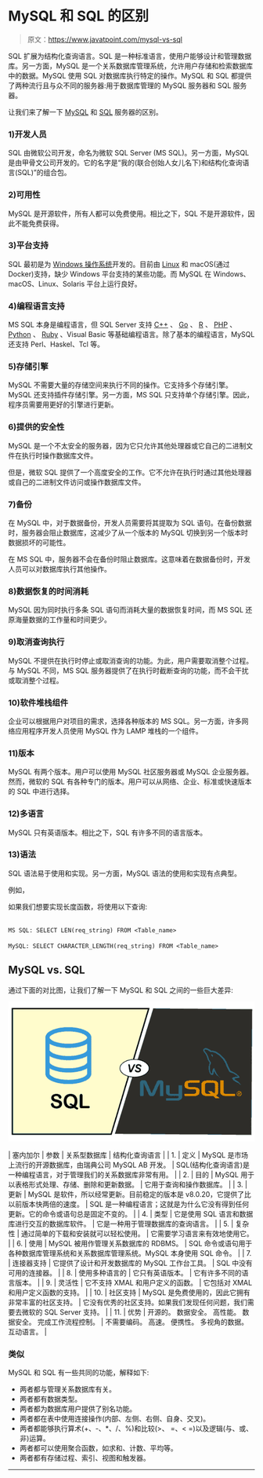 # MySQL 和 SQL 的区别

> 原文：<https://www.javatpoint.com/mysql-vs-sql>

SQL 扩展为结构化查询语言。SQL 是一种标准语言，使用户能够设计和管理数据库。另一方面，MySQL 是一个关系数据库管理系统，允许用户存储和检索数据库中的数据。MySQL 使用 SQL 对数据库执行特定的操作。MySQL 和 SQL 都提供了两种流行且与众不同的服务器:用于数据库管理的 MySQL 服务器和 SQL 服务器。

让我们来了解一下 [MySQL](https://www.javatpoint.com/mysql-tutorial) 和 [SQL](https://www.javatpoint.com/sql-tutorial) 服务器的区别。

### 1)开发人员

SQL 由微软公司开发，命名为微软 SQL Server (MS SQL)。另一方面，MySQL 是由甲骨文公司开发的。它的名字是“我的(联合创始人女儿名下)和结构化查询语言(SQL)”的组合包。

### 2)可用性

MySQL 是开源软件，所有人都可以免费使用。相比之下，SQL 不是开源软件，因此不能免费获得。

### 3)平台支持

SQL 最初是为 [Windows 操作系统](https://www.javatpoint.com/windows)开发的。目前由 [Linux](https://www.javatpoint.com/linux-tutorial) 和 macOS(通过 Docker)支持，缺少 Windows 平台支持的某些功能。而 MySQL 在 Windows、macOS、Linux、Solaris 平台上运行良好。

### 4)编程语言支持

MS SQL 本身是编程语言，但 SQL Server 支持 [C++](https://www.javatpoint.com/cpp-tutorial) 、 [Go](https://www.javatpoint.com/go-tutorial) 、 [R](https://www.javatpoint.com/r-tutorial) 、 [PHP](https://www.javatpoint.com/php-tutorial) 、 [Python](https://www.javatpoint.com/python-tutorial) 、 [Ruby](https://www.javatpoint.com/ruby-tutorial) 、Visual Basic 等基础编程语言。除了基本的编程语言，MySQL 还支持 Perl、Haskel、Tcl 等。

### 5)存储引擎

MySQL 不需要大量的存储空间来执行不同的操作。它支持多个存储引擎。MySQL 还支持插件存储引擎。另一方面，MS SQL 只支持单个存储引擎。因此，程序员需要用更好的引擎进行更新。

### 6)提供的安全性

MySQL 是一个不太安全的服务器，因为它只允许其他处理器或它自己的二进制文件在执行时操作数据库文件。

但是，微软 SQL 提供了一个高度安全的工作。它不允许在执行时通过其他处理器或自己的二进制文件访问或操作数据库文件。

### 7)备份

在 MySQL 中，对于数据备份，开发人员需要将其提取为 SQL 语句。在备份数据时，服务器会阻止数据库，这减少了从一个版本的 MySQL 切换到另一个版本时数据损坏的可能性。

在 MS SQL 中，服务器不会在备份时阻止数据库。这意味着在数据备份时，开发人员可以对数据库执行其他操作。

### 8)数据恢复的时间消耗

MySQL 因为同时执行多条 SQL 语句而消耗大量的数据恢复时间，而 MS SQL 还原海量数据的工作量和时间更少。

### 9)取消查询执行

MySQL 不提供在执行时停止或取消查询的功能。为此，用户需要取消整个过程。与 MySQL 不同，MS SQL 服务器提供了在执行时截断查询的功能，而不会干扰或取消整个过程。

### 10)软件堆栈组件

企业可以根据用户对项目的需求，选择各种版本的 MS SQL。另一方面，许多网络应用程序开发人员使用 MySQL 作为 LAMP 堆栈的一个组件。

### 11)版本

MySQL 有两个版本。用户可以使用 MySQL 社区服务器或 MySQL 企业服务器。然而，微软的 SQL 有各种专门的版本。用户可以从网络、企业、标准或快速版本的 SQL 中进行选择。

### 12)多语言

MySQL 只有英语版本。相比之下，SQL 有许多不同的语言版本。

### 13)语法

SQL 语法易于使用和实现。另一方面，MySQL 语法的使用和实现有点典型。

例如，

如果我们想要实现长度函数，将使用以下查询:

```

MS SQL: SELECT LEN(req_string) FROM <Table_name>

MySQL: SELECT CHARACTER_LENGTH(req_string) FROM <Table_name>

```

## MySQL vs. SQL

通过下面的对比图，让我们了解一下 MySQL 和 SQL 之间的一些巨大差异:

![MySQL vs. SQL](img/f5711e88e191e0b5e991457c851e36b3.png)

| 塞内加尔 | 参数 | 关系型数据库 | 结构化查询语言 |
| 1. | 定义 | MySQL 是市场上流行的开源数据库，由瑞典公司 MySQL AB 开发。 | SQL(结构化查询语言)是一种编程语言，对于管理我们的关系数据库非常有用。 |
| 2. | 目的 | MySQL 用于以表格形式处理、存储、删除和更新数据。 | 它用于查询和操作数据库。 |
| 3. | 更新 | MySQL 是软件，所以经常更新。目前稳定的版本是 v8.0.20，它提供了比以前版本快两倍的速度。 | SQL 是一种编程语言；这就是为什么它没有得到任何更新。它的命令或语句总是固定不变的。 |
| 4. | 类型 | 它是使用 SQL 语言和数据库进行交互的数据库软件。 | 它是一种用于管理数据库的查询语言。 |
| 5. | 复杂性 | 通过简单的下载和安装就可以轻松使用。 | 它需要学习语言来有效地使用它。 |
| 6. | 使用 | MySQL 被用作管理关系数据库的 RDBMS。 | SQL 命令或语句用于各种数据库管理系统和关系数据库管理系统。MySQL 本身使用 SQL 命令。 |
| 7. | 连接器支持 | 它提供了设计和开发数据库的 MySQL 工作台工具。 | SQL 中没有可用的连接器。 |
| 8. | 使用多种语言的 | 它只有英语版本。 | 它有许多不同的语言版本。 |
| 9. | 灵活性 | 它不支持 XMAL 和用户定义的函数。 | 它包括对 XMAL 和用户定义函数的支持。 |
| 10. | 社区支持 | MySQL 是免费使用的，因此它拥有非常丰富的社区支持。 | 它没有优秀的社区支持。如果我们发现任何问题，我们需要去微软的 SQL Server 支持。 |
| 11. | 优势 | 开源的。
数据安全。
高性能。
数据安全。
完成工作流程控制。 | 不需要编码。
高速。
便携性。
多视角的数据。
互动语言。 |

### 类似

MySQL 和 SQL 有一些共同的功能，解释如下:

*   两者都与管理关系数据库有关。
*   两者都有数据类型。
*   两者都为数据库用户提供了别名功能。
*   两者都在表中使用连接操作(内部、左侧、右侧、自身、交叉)。
*   两者都能够执行算术(+、-、*、/、%)和比较(>、 =、< =)以及逻辑(与、或、非)运算。
*   两者都可以使用聚合函数，如求和、计数、平均等。
*   两者都有存储过程、索引、视图和触发器。

* * *